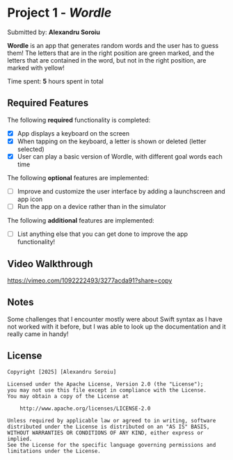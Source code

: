 # Project 1 - *Wordle*

Submitted by: **Alexandru Soroiu**

**Wordle** is an app that generates random words and the user has to guess them! The letters that are in the right position are green marked, and the letters that are contained in the word, but not in the right position, are marked with yellow!

Time spent: **5** hours spent in total

## Required Features

The following **required** functionality is completed:

- [x] App displays a keyboard on the screen
- [x] When tapping on the keyboard, a letter is shown or deleted (letter selected)
- [x] User can play a basic version of Wordle, with different goal words each time

The following **optional** features are implemented:

- [ ] Improve and customize the user interface by adding a launchscreen and app icon
- [ ] Run the app on a device rather than in the simulator

The following **additional** features are implemented:

- [ ] List anything else that you can get done to improve the app functionality!

## Video Walkthrough

https://vimeo.com/1092222493/3277acda91?share=copy

## Notes

Some challenges that I encounter mostly were about Swift syntax as I have not worked with it before, but I was able to look up the documentation and it really came in handy!

## License

    Copyright [2025] [Alexandru Soroiu]

    Licensed under the Apache License, Version 2.0 (the "License");
    you may not use this file except in compliance with the License.
    You may obtain a copy of the License at

        http://www.apache.org/licenses/LICENSE-2.0

    Unless required by applicable law or agreed to in writing, software
    distributed under the License is distributed on an "AS IS" BASIS,
    WITHOUT WARRANTIES OR CONDITIONS OF ANY KIND, either express or implied.
    See the License for the specific language governing permissions and
    limitations under the License.
